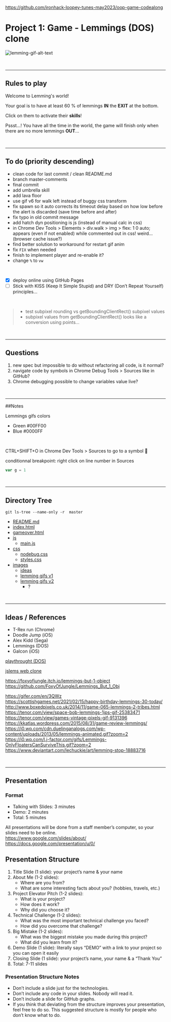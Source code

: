 https://github.com/ironhack-loopey-tunes-may2023/oop-game-codealong  

# Project 1: Game - Lemmings (DOS) clone

<!-- ![lemming-gif-alt-text](https://i.gifer.com/80rm.gif) -->
<!-- <img src="https://i.gifer.com/80rm.gif"> -->

<!-- animated gif not visible in GitHub because Giffer is actually returning a .mp4 file! -->

![lemming-gif-alt-text][lemming-gif]

[lemming-gif]: https://i.gifer.com/origin/43/4381cee4efb9b74ab41c7c2a2d38ce81.gif

&nbsp;

---
## Rules to play

Welcome to Lemming's world!

Your goal is to have at least 60 % of lemmings **IN** the **EXIT** at the bottom.

Click on them to activate their **skills**!

Pssst...! You have all the time in the world, the game will finish only when there are no more lemmings **OUT**...

&nbsp;

---
## To do (priority descending)

- clean code for last commit / clean README.md
- branch master-comments
- final commit
- add umbrella skill
- add lava floor
- use gif v6 for walk left instead of buggy css transform
- fix spawn so it auto corrects its timeout delay based on how low before the alert is discarded (save time before and after)
- fix typo in old commit message
- add hatch dyn positioning is js (instead of manual calc in css)
- in Chrome Dev Tools > Elements > div.walk > img > flex: 1 0 auto; appears (even if not enabled) while commented out in css! weird... (browser cache issue?)
- find better solution to workaround for restart gif anim
- fix `FIX` when needed
- finish to implement player and re-enable it?
- change `%` to `vw`

<br>

- [x] deploy online using GitHub Pages
- [ ] Stick with KISS (Keep It Simple Stupid) and DRY (Don’t Repeat Yourself) principles...

<br>

> - test subpixel rounding vs getBoundingClientRect() subpixel values
> - subpixel values from getBoundingClientRect() looks like a conversion using points...

&nbsp; <!-- empty HTML comment does not work --> <!-- <br> --> <!-- <br /> --> <!-- &nbsp; bigger space than br --> 

---
## Questions
1. new spec but impossible to do without refactoring all code, is it normal?
2. navigate code by symbols in Chrome Debug Tools > Sources like in GitHub?
3. Chrome debugging possible to change variables value live?

&nbsp;

---
##Notes

Lemmings gifs colors
- Green #00FF00
- Blue #0000FF

<br>

CTRL+SHIFT+O in Chrome Dev Tools > Sources to go to a symbol 🤯  

conditionnal breakpoint: right click on line number in Sources

```js
var g = 1
```

&nbsp;

---
## Directory Tree

`git ls-tree --name-only -r  master`

* [README.md](README.md)
* [index.html](index.html)
* [gameover.html](gameover.html)
* [js](js)
    - [main.js](js/main.js)
* [css](css)
    - [nodebug.css](css/nodebug.css)
    - [styles.css](css/styles.css)
* [images](images)
    - [ideas](images/ideas)
    - [lemming gifs v1](images/lemming%20gifs%20v1)
    - [lemming gifs v2](images/lemming%20gifs%20v2)
        - ?

&nbsp;

---
## Ideas / References

- T-Rex run (Chrome)
- Doodle Jump (iOS)
- Alex Kidd (Sega)
- Lemmings (DOS)
- Galcon (iOS)

[playthrought (DOS)](https://www.youtube.com/watch?v=xIuxB1oR2WQ )

[jslems web clone](http://funhtml5games.com/jslems/lemms.php)

https://foxyofjungle.itch.io/lemmings-but-1-object  
https://github.com/FoxyOfJungle/Lemmings_But_1_Obj  

https://gifer.com/en/3QWz  
https://scottishgames.net/2021/02/15/happy-birthday-lemmings-30-today/  
http://www.boxedpixels.co.uk/2014/11/game-065-lemmings-2-tribes.html  
https://tenor.com/view/space-bob-lemmings-1jps-gif-25383471  
https://tenor.com/view/games-vintage-pixels-gif-9131396  
https://kkatlas.wordpress.com/2015/08/31/game-review-lemmings/  
https://i0.wp.com/cdn.duelinganalogs.com/wp-content/uploads/2013/05/lemmings-animated.gif?zoom=2  
https://i0.wp.com/l.j-factor.com/gifs/Lemmings-OnlyFloatersCanSurviveThis.gif?zoom=2  
https://www.deviantart.com/lechuckie/art/lemming-stop-18883716  

&nbsp;

---
## Presentation

### Format
- Talking with Slides: 3 minutes
- Demo: 2 minutes
- Total: 5 minutes

All presentations will be done from a staff member’s computer, so your slides need to be online.  
https://www.google.com/slides/about/  
https://docs.google.com/presentation/u/0/  

## Presentation Structure
1.	Title Slide (1 slide): your project’s name & your name
2.	About Me (1-2 slides):
    - Where are you from?
    - What are some interesting facts about you? (hobbies, travels, etc.)
3.	Project Elevator Pitch (1-2 slides):
    - What is your project?
    - How does it work?
    - Why did you choose it?
4.	Technical Challenge (1-2 slides):
    - What was the most important technical challenge you faced?
    - How did you overcome that challenge?
5.	Big Mistake (1-2 slides):
    - What was the biggest mistake you made during this project?
    - What did you learn from it?
6.	Demo Slide (1 slide): literally says “DEMO” with a link to your project so you can open it easily
7.	Closing Slide (1 slide): your project’s name, your name & a “Thank You”
8.	Total: 7-11 slides

### Presentation Structure Notes
- Don’t include a slide just for the technologies.
- Don’t include any code in your slides. Nobody will read it.
- Don’t include a slide for GitHub graphs.
- If you think that deviating from the structure improves your presentation, feel free to do so. This suggested structure is mostly for people who don’t know what to do.